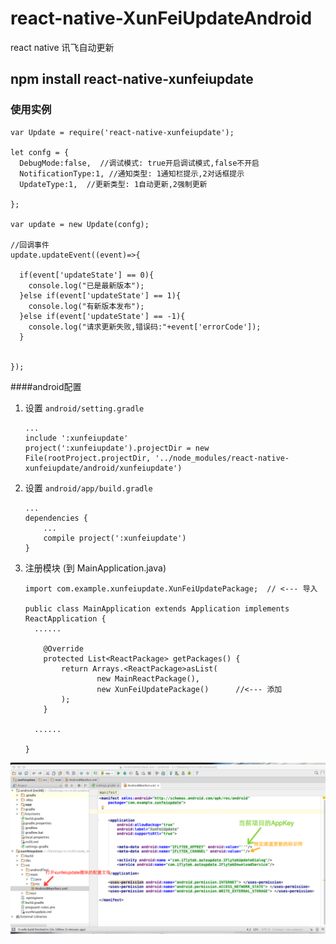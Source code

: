 # react-native-XunFeiUpdateAndroid
react native 讯飞自动更新
## npm install react-native-xunfeiupdate
### 使用实例
	var Update = require('react-native-xunfeiupdate');
	
	let confg = {
      DebugMode:false,  //调试模式: true开启调试模式,false不开启
      NotificationType:1, //通知类型: 1通知栏提示,2对话框提示
      UpdateType:1,  //更新类型: 1自动更新,2强制更新

    };
   
    var update = new Update(confg);
    
    //回调事件
    update.updateEvent((event)=>{

      if(event['updateState'] == 0){
        console.log("已是最新版本");
      }else if(event['updateState'] == 1){
        console.log("有新版本发布");
      }else if(event['updateState'] == -1){
        console.log("请求更新失败,错误码:"+event['errorCode']);
      }


    });

####android配置
1. 设置 `android/setting.gradle`

    ```
    ...
	include ':xunfeiupdate'
	project(':xunfeiupdate').projectDir = new File(rootProject.projectDir, '../node_modules/react-native-xunfeiupdate/android/xunfeiupdate')
    ```

2. 设置 `android/app/build.gradle`

    ```
    ...
    dependencies {
        ...
        compile project(':xunfeiupdate')
    }
    ```
    
3. 注册模块 (到 MainApplication.java)

    ```
    import com.example.xunfeiupdate.XunFeiUpdatePackage;  // <--- 导入

    public class MainApplication extends Application implements ReactApplication {
      ......

        @Override
    	protected List<ReactPackage> getPackages() {
      		return Arrays.<ReactPackage>asList(
          			new MainReactPackage(),
          			new XunFeiUpdatePackage()      //<--- 添加
      		);
    	} 

      ......

    }
    ```

![Mou icon1](/assets/Image1.png)

